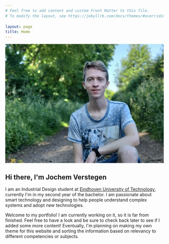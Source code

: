 ```yaml
---
# Feel free to add content and custom Front Matter to this file.
# To modify the layout, see https://jekyllrb.com/docs/themes/#overriding-theme-defaults

layout: page
title: Home
---
```


![Cover Image](assets/personal-image.png)

## Hi there, I'm Jochem Verstegen
I am an Industrial Design student at [Eindhoven University of Technology](https://www.tue.nl/en/our-university/departments/industrial-design/), currently I'm in my second year of the bachelor. I am passionate about smart technology and designing to help people understand complex systems and adopt new technologies.

Welcome to my portfolio! I am currently working on it, so it is far from finished. Feel free to have a look and be sure to check back later to see if I added some more content! Eventually, I'm planning on making my own theme for this website and sorting the information based on relevancy to different competencies or subjects.